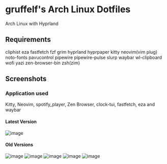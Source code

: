 # gruffelf's Arch Linux Dotfiles
Arch Linux with Hyprland
## Requirements

cliphist
eza 
fastfetch
fzf
grim 
hyprland 
hyprpaper 
kitty 
neovim(vim plug)
noto-fonts
pavucontrol
pipewire
pipewire-pulse
slurp
waybar
wl-clipboard
wofi
yazi
zen-browser-bin
zsh(zim)

## Screenshots
### Application used
Kitty, Neovim, spotify_player, Zen Browser, clock-tui, fastfetch, eza and waybar

#### Latest Version
![image](https://github.com/user-attachments/assets/fb14dbe5-b42f-4427-bec5-512c3ed0243d)

#### Old Versions
![image](https://github.com/user-attachments/assets/7579d478-3a72-4b73-b4d8-29c3f78ab521)
![image](https://github.com/user-attachments/assets/44820dde-f5bd-4de7-afe5-9a209ea292e6)
![image](https://github.com/user-attachments/assets/5596b5bb-7816-40ad-bb1c-aea5624c7042)
![image](https://github.com/user-attachments/assets/4100dfa0-9704-4c58-9104-931550344e4a)
![image](https://github.com/user-attachments/assets/1ca8eec9-96af-46eb-85e4-db8821616106)
